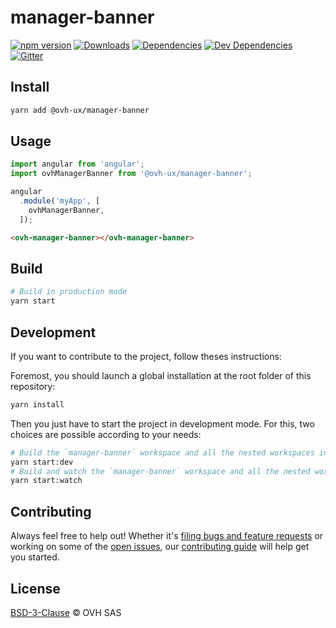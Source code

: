 # manager-banner

[![npm version](https://badgen.net/npm/v/@ovh-ux/manager-banner)](https://www.npmjs.com/package/@ovh-ux/manager-banner) [![Downloads](https://badgen.net/npm/dt/@ovh-ux/manager-banner)](https://npmjs.com/package/@ovh-ux/manager-banner) [![Dependencies](https://badgen.net/david/dep/ovh-ux/manager/packages/manager/modules/banner)](https://npmjs.com/package/@ovh-ux/manager-banner?activeTab=dependencies) [![Dev Dependencies](https://badgen.net/david/dev/ovh-ux/manager/packages/manager/modules/banner)](https://npmjs.com/package/@ovh-ux/manager-banner?activeTab=dependencies) [![Gitter](https://badgen.net/badge/gitter/ovh-ux/blue?icon=gitter)](https://gitter.im/ovh/ux)

## Install

```sh
yarn add @ovh-ux/manager-banner
```

## Usage

```js
import angular from 'angular';
import ovhManagerBanner from '@ovh-ux/manager-banner';

angular
  .module('myApp', [
    ovhManagerBanner,
  ]);
```

```html
<ovh-manager-banner></ovh-manager-banner>
````

## Build

```sh
# Build in production mode
yarn start
```

## Development

If you want to contribute to the project, follow theses instructions:

Foremost, you should launch a global installation at the root folder of this repository:

```sh
yarn install
```

Then you just have to start the project in development mode. For this, two choices are possible according to your needs:

```sh
# Build the `manager-banner` workspace and all the nested workspaces in development mode and watch only `manager-banner` workspace
yarn start:dev
# Build and watch the `manager-banner` workspace and all the nested workspaces in development mode
yarn start:watch
```

## Contributing

Always feel free to help out! Whether it's [filing bugs and feature requests](https://github.com/ovh-ux/manager/issues/new) or working on some of the [open issues](https://github.com/ovh-ux/manager/issues), our [contributing guide](CONTRIBUTING.md) will help get you started.

## License

[BSD-3-Clause](LICENSE) © OVH SAS
